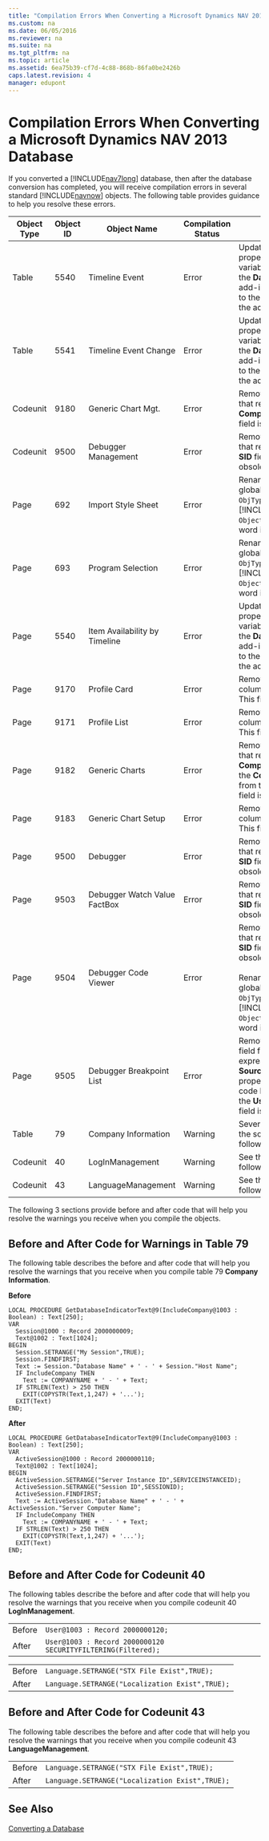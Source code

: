 ```yaml
---
title: "Compilation Errors When Converting a Microsoft Dynamics NAV 2013 Database"
ms.custom: na
ms.date: 06/05/2016
ms.reviewer: na
ms.suite: na
ms.tgt_pltfrm: na
ms.topic: article
ms.assetid: 6ea75b39-cf7d-4c88-868b-86fa0be2426b
caps.latest.revision: 4
manager: edupont
---
```

# Compilation Errors When Converting a Microsoft Dynamics NAV 2013 Database
If you converted a [!INCLUDE[nav7long](includes/nav7long_md.md)] database, then after the database conversion has completed, you will receive compilation errors in several standard [!INCLUDE[navnow](includes/navnow_md.md)] objects. The following table provides guidance to help you resolve these errors.  
  
|Object Type|Object ID|Object Name|Compilation Status|Solution|  
|-----------------|---------------|-----------------|------------------------|--------------|  
|Table|5540|Timeline Event|Error|Update the **Subtype** property of the variables that reference the **DataVisualization** add\-in with references to the new version of the add\-in.|  
|Table|5541|Timeline Event Change|Error|Update the **Subtype** property of the variables that reference the **DataVisualization** add\-in with references to the new version of the add\-in.|  
|Codeunit|9180|Generic Chart Mgt.|Error|Remove the code line that refers to the **Company** field. This field is obsolete.|  
|Codeunit|9500|Debugger Management|Error|Remove the code lines that refer to the **User SID** field. This field is obsolete.|  
|Page|692|Import Style Sheet|Error|Rename the `ObjectType` global variable to `ObjType`. In [!INCLUDE[navnowlong](includes/navnowlong_md.md)], `ObjectType` is a reserved word in C\/AL.|  
|Page|693|Program Selection|Error|Rename the `ObjectType` global variable to `ObjType`. In [!INCLUDE[navnowlong](includes/navnowlong_md.md)], `ObjectType` is a reserved word in C\/AL.|  
|Page|5540|Item Availability by Timeline|Error|Update the **Subtype** property of the variables that refer to the **DataVisualization** add\-in with references to the new version of the add\-in.|  
|Page|9170|Profile Card|Error|Remove the **Owner ID** column from the page. This field is obsolete.|  
|Page|9171|Profile List|Error|Remove the **Owner ID** column from the page. This field is obsolete.|  
|Page|9182|Generic Charts|Error|Remove the code line that refers to the **Company** field. Remove the **Company** column from the page. This field is obsolete.|  
|Page|9183|Generic Chart Setup|Error|Remove the **Company** column from the page. This field is obsolete.|  
|Page|9500|Debugger|Error|Remove the code lines that refer to the **User SID** field. This field is obsolete.|  
|Page|9503|Debugger Watch Value FactBox|Error|Remove the code lines that refer to the **User SID** field. This field is obsolete.|  
|Page|9504|Debugger Code Viewer|Error|Remove the code lines that refer to the **User SID** field. This field is obsolete.<br /><br /> Rename the `ObjectType` global variable to `ObjType`. In [!INCLUDE[navnowlong](includes/navnowlong_md.md)], `ObjectType` is a reserved word in C\/AL.|  
|Page|9505|Debugger Breakpoint List|Error|Remove the **User SID** field from the expression in the **SourceTableView** property. Remove the code lines that refer to the **User SID** field. This field is obsolete.|  
|Table|79|Company Information|Warning|Several warnings. See the solution in the following section.|  
|Codeunit|40|LogInManagement|Warning|See the solution in the following section.|  
|Codeunit|43|LanguageManagement|Warning|See the solution in the following section.|  
  
 The following 3 sections provide before and after code that will help you resolve the warnings you receive when you compile the objects.  
  
## Before and After Code for Warnings in Table 79  
 The following table describes the before and after code that will help you resolve the warnings that you receive when you compile table 79 **Company Information**.  
  
 **Before**  
  
```  
LOCAL PROCEDURE GetDatabaseIndicatorText@9(IncludeCompany@1003 : Boolean) : Text[250];  
VAR  
  Session@1000 : Record 2000000009;  
  Text@1002 : Text[1024];   
BEGIN  
  Session.SETRANGE("My Session",TRUE);  
  Session.FINDFIRST;  
  Text := Session."Database Name" + ' - ' + Session."Host Name";  
  IF IncludeCompany THEN  
    Text := COMPANYNAME + ' - ' + Text;  
  IF STRLEN(Text) > 250 THEN  
    EXIT(COPYSTR(Text,1,247) + '...');  
  EXIT(Text)  
END;  
```  
  
 **After**  
  
```  
LOCAL PROCEDURE GetDatabaseIndicatorText@9(IncludeCompany@1003 : Boolean) : Text[250];  
VAR  
  ActiveSession@1000 : Record 2000000110;  
  Text@1002 : Text[1024];   
BEGIN  
  ActiveSession.SETRANGE("Server Instance ID",SERVICEINSTANCEID);  
  ActiveSession.SETRANGE("Session ID",SESSIONID);  
  ActiveSession.FINDFIRST;  
  Text := ActiveSession."Database Name" + ' - ' + ActiveSession."Server Computer Name";   
  IF IncludeCompany THEN  
    Text := COMPANYNAME + ' - ' + Text;  
  IF STRLEN(Text) > 250 THEN  
    EXIT(COPYSTR(Text,1,247) + '...');  
  EXIT(Text)  
END;  
```  
  
## Before and After Code for Codeunit 40  
 The following tables describe the before and after code that will help you resolve the warnings that you receive when you compile codeunit 40 **LogInManagement**.  
  
|||  
|-|-|  
|Before|`User@1003 : Record 2000000120;`|  
|After|`User@1003 : Record 2000000120 SECURITYFILTERING(Filtered);`|  
  
|||  
|-|-|  
|Before|`Language.SETRANGE("STX File Exist",TRUE);`|  
|After|`Language.SETRANGE("Localization Exist",TRUE);`|  
  
## Before and After Code for Codeunit 43  
 The following table describes the before and after code that will help you resolve the warnings that you receive when you compile codeunit 43 **LanguageManagement**.  
  
|||  
|-|-|  
|Before|`Language.SETRANGE("STX File Exist",TRUE);`|  
|After|`Language.SETRANGE("Localization Exist",TRUE);`|  
  
## See Also  
 [Converting a Database](Converting-a-Database.md)
